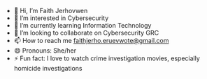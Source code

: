 - 👋 Hi, I’m Faith Jerhovwen
- 👀 I’m interested in Cybersecurity 
- 🌱 I’m currently learning Information Technology 
- 💞️ I’m looking to collaborate on Cybersecurity GRC 
- 📫 How to reach me faithjerho.eruevwote@gmail.com 
- 😄 Pronouns: She/her
- ⚡ Fun fact: I love to watch crime investigation movies, especially homicide investigations  

<!---
Faithjerho/Faithjerho is a ✨ special ✨ repository because its `README.md` (this file) appears on your GitHub profile.
You can click the Preview link to take a look at your changes.
--->

